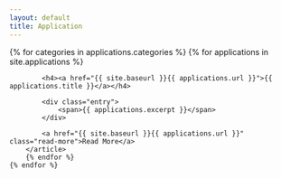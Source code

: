 ```yaml
---
layout: default
title: Application
---
```


<div class="posts font-small">
    {% for categories in applications.categories %}
        {% for applications in site.applications %}
        <article class="applications">

            <h4><a href="{{ site.baseurl }}{{ applications.url }}">{{ applications.title }}</a></h4>

            <div class="entry">
                <span>{{ applications.excerpt }}</span>
            </div>

            <a href="{{ site.baseurl }}{{ applications.url }}" class="read-more">Read More</a>
        </article>
        {% endfor %}
    {% endfor %}
</div>
